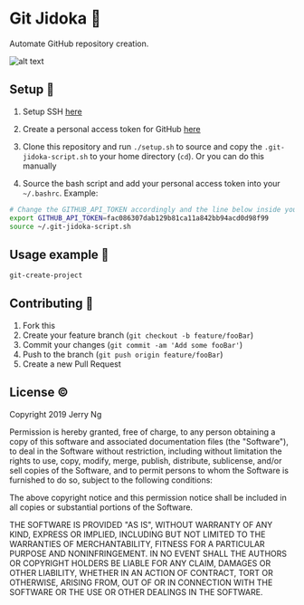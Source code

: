# Git Jidoka :hammer:

Automate GitHub repository creation.

![alt text](https://i.imgur.com/FxLZJJH.png)

## Setup :wrench:

1. Setup SSH [here](https://help.github.com/en/github/authenticating-to-github/adding-a-new-ssh-key-to-your-github-account)

2. Create a personal access token for GitHub [here](https://help.github.com/en/github/authenticating-to-github/creating-a-personal-access-token-for-the-command-line)

3. Clone this repository and run `./setup.sh` to source and copy the `.git-jidoka-script.sh` to your home directory (`cd`). Or you can do this manually

4. Source the bash script and add your personal access token into your `~/.bashrc`. Example:

```bash
# Change the GITHUB_API_TOKEN accordingly and the line below inside your ~/.bashrc
export GITHUB_API_TOKEN=fac086307dab129b81ca11a842bb94acd0d98f99
source ~/.git-jidoka-script.sh
```

## Usage example :page_with_curl:

```bash
git-create-project
```

## Contributing :construction_worker:

1. Fork this
2. Create your feature branch (`git checkout -b feature/fooBar`)
3. Commit your changes (`git commit -am 'Add some fooBar'`)
4. Push to the branch (`git push origin feature/fooBar`)
5. Create a new Pull Request

## License :copyright:

Copyright 2019 Jerry Ng

Permission is hereby granted, free of charge, to any person obtaining a copy of this software and associated documentation files (the "Software"), to deal in the Software without restriction, including without limitation the rights to use, copy, modify, merge, publish, distribute, sublicense, and/or sell copies of the Software, and to permit persons to whom the Software is furnished to do so, subject to the following conditions:

The above copyright notice and this permission notice shall be included in all copies or substantial portions of the Software.

THE SOFTWARE IS PROVIDED "AS IS", WITHOUT WARRANTY OF ANY KIND, EXPRESS OR IMPLIED, INCLUDING BUT NOT LIMITED TO THE WARRANTIES OF MERCHANTABILITY, FITNESS FOR A PARTICULAR PURPOSE AND NONINFRINGEMENT. IN NO EVENT SHALL THE AUTHORS OR COPYRIGHT HOLDERS BE LIABLE FOR ANY CLAIM, DAMAGES OR OTHER LIABILITY, WHETHER IN AN ACTION OF CONTRACT, TORT OR OTHERWISE, ARISING FROM, OUT OF OR IN CONNECTION WITH THE SOFTWARE OR THE USE OR OTHER DEALINGS IN THE SOFTWARE.
